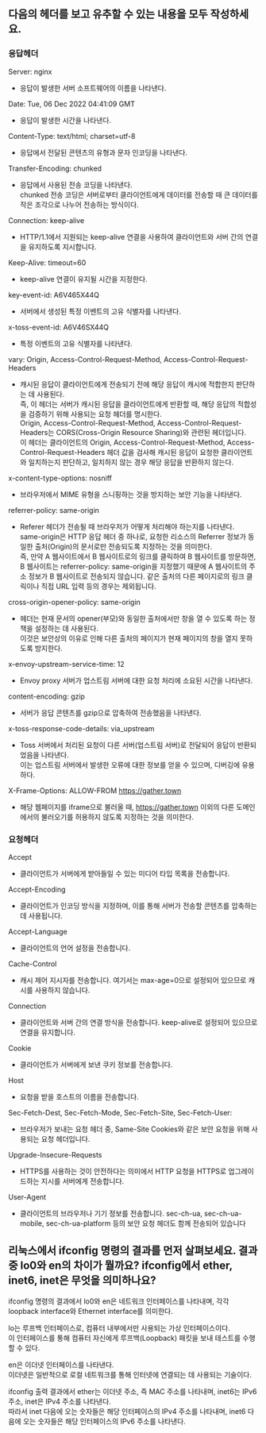 ## 다음의 헤더를 보고 유추할 수 있는 내용을 모두 작성하세요. 
### 응답헤더

Server: nginx
- 응답이 발생한 서버 소프트웨어의 이름을 나타낸다.

Date: Tue, 06 Dec 2022 04:41:09 GMT
- 응답이 발생한 시간을 나타낸다.

Content-Type: text/html; charset=utf-8
- 응답에서 전달된 콘텐츠의 유형과 문자 인코딩을 나타낸다.

Transfer-Encoding: chunked
- 응답에서 사용된 전송 코딩을 나타낸다.<br> 
chunked 전송 코딩은 서버로부터 클라이언트에게 데이터를 전송할 때 큰 데이터를 작은 조각으로 나누어 전송하는 방식이다.

Connection: keep-alive
- HTTP/1.1에서 지원되는 keep-alive 연결을 사용하여 클라이언트와 서버 간의 연결을 유지하도록 지시합니다.

Keep-Alive: timeout=60
- keep-alive 연결이 유지될 시간을 지정한다.

key-event-id: A6V465X44Q
- 서버에서 생성된 특정 이벤트의 고유 식별자를 나타낸다.

x-toss-event-id: A6V46SX44Q
- 특정 이벤트의 고유 식별자를 나타낸다.

vary: Origin, Access-Control-Request-Method, Access-Control-Request-Headers
-  캐시된 응답이 클라이언트에게 전송되기 전에 해당 응답이 캐시에 적합한지 판단하는 데 사용된다.<br> 
즉, 이 헤더는 서버가 캐시된 응답을 클라이언트에게 반환할 때, 해당 응답의 적합성을 검증하기 위해 사용되는 요청 헤더를 명시한다. <br>
Origin, Access-Control-Request-Method, Access-Control-Request-Headers는 CORS(Cross-Origin Resource Sharing)와 관련된 헤더입니다. <br>
이 헤더는 클라이언트의 Origin, Access-Control-Request-Method, Access-Control-Request-Headers 헤더 값을 검사해 캐시된 응답이 요청한 클라이언트와 일치하는지 판단하고, 일치하지 않는 경우 해당 응답을 반환하지 않는다.

x-content-type-options: nosniff
- 브라우저에서 MIME 유형을 스니핑하는 것을 방지하는 보안 기능을 나타낸다.

referrer-policy: same-origin
- Referer 헤더가 전송될 때 브라우저가 어떻게 처리해야 하는지를 나타낸다. <br>
same-origin은 HTTP 응답 헤더 중 하나로, 요청한 리소스의 Referrer 정보가 동일한 출처(Origin)의 문서로만 전송되도록 지정하는 것을 의미한다. <br>
즉, 만약 A 웹사이트에서 B 웹사이트로의 링크를 클릭하여 B 웹사이트를 방문하면, B 웹사이트는 referrer-policy: same-origin을 지정했기 때문에 A 웹사이트의 주소 정보가 B 웹사이트로 전송되지 않습니다. 같은 출처의 다른 페이지로의 링크 클릭이나 직접 URL 입력 등의 경우는 제외됩니다.

cross-origin-opener-policy: same-origin
- 헤더는 현재 문서의 opener(부모)와 동일한 출처에서만 창을 열 수 있도록 하는 정책을 설정하는 데 사용된다. <br>
이것은 보안상의 이유로 인해 다른 출처의 페이지가 현재 페이지의 창을 열지 못하도록 방지한다.

x-envoy-upstream-service-time: 12
- Envoy proxy 서버가 업스트림 서버에 대한 요청 처리에 소요된 시간을 나타낸다.

content-encoding: gzip
- 서버가 응답 콘텐츠를 gzip으로 압축하여 전송했음을 나타낸다.

x-toss-response-code-details: via_upstream
- Toss 서버에서 처리된 요청이 다른 서버(업스트림 서버)로 전달되어 응답이 반환되었음을 나타낸다. <br>
이는 업스트림 서버에서 발생한 오류에 대한 정보를 얻을 수 있으며, 디버깅에 유용하다.

X-Frame-Options: ALLOW-FROM https://gather.town
- 해당 웹페이지를 iframe으로 불러올 때, https://gather.town 이외의 다른 도메인에서의 불러오기를 허용하지 않도록 지정하는 것을 의미한다.

### 요청헤더
Accept
- 클라이언트가 서버에게 받아들일 수 있는 미디어 타입 목록을 전송합니다.

Accept-Encoding
- 클라이언트가 인코딩 방식을 지정하며, 이를 통해 서버가 전송할 콘텐츠를 압축하는 데 사용됩니다.

Accept-Language
- 클라이언트의 언어 설정을 전송합니다.

Cache-Control 
- 캐시 제어 지시자를 전송합니다. 여기서는 max-age=0으로 설정되어 있으므로 캐시를 사용하지 않습니다.

Connection
- 클라이언트와 서버 간의 연결 방식을 전송합니다. keep-alive로 설정되어 있으므로 연결을 유지합니다.

Cookie
- 클라이언트가 서버에게 보낸 쿠키 정보를 전송합니다.

Host
- 요청을 받을 호스트의 이름을 전송합니다.

Sec-Fetch-Dest, Sec-Fetch-Mode, Sec-Fetch-Site, Sec-Fetch-User:
- 브라우저가 보내는 요청 헤더 중, Same-Site Cookies와 같은 보안 요청을 위해 사용되는 요청 헤더입니다.

Upgrade-Insecure-Requests
- HTTPS를 사용하는 것이 안전하다는 의미에서 HTTP 요청을 HTTPS로 업그레이드하는 지시를 서버에게 전송합니다.

User-Agent
- 클라이언트의 브라우저나 기기 정보를 전송합니다. sec-ch-ua, sec-ch-ua-mobile, sec-ch-ua-platform 등의 보안 요청 헤더도 함께 전송되어 있습니다

## 리눅스에서 ifconfig 명령의 결과를 먼저 살펴보세요. 결과 중 lo0와 en의 차이가 뭘까요? ifconfig에서 ether, inet6, inet은 무엇을 의미하나요?

ifconfig 명령의 결과에서 lo0와 en은 네트워크 인터페이스를 나타내며, 각각 loopback interface와 Ethernet interface를 의미한다.

lo는 루프백 인터페이스로, 컴퓨터 내부에서만 사용되는 가상 인터페이스이다. <br>
이 인터페이스를 통해 컴퓨터 자신에게 루프백(Loopback) 패킷을 보내 테스트를 수행할 수 있다.

en은 이더넷 인터페이스를 나타낸다. <br>
이더넷은 일반적으로 로컬 네트워크를 통해 인터넷에 연결되는 데 사용되는 기술이다.

ifconfig 출력 결과에서 ether는 이더넷 주소, 즉 MAC 주소를 나타내며, inet6는 IPv6 주소, inet은 IPv4 주소를 나타낸다. <br>
따라서 inet 다음에 오는 숫자들은 해당 인터페이스의 IPv4 주소를 나타내며, inet6 다음에 오는 숫자들은 해당 인터페이스의 IPv6 주소를 나타낸다.